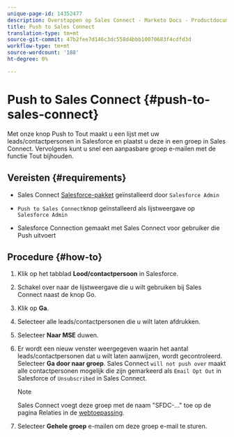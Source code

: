 ```yaml
---
unique-page-id: 14352477
description: Overstappen op Sales Connect - Marketo Docs - Productdocumentatie
title: Push to Sales Connect
translation-type: tm+mt
source-git-commit: 47b2fee7d146c3dc558d4bbb10070683f4cdfd3d
workflow-type: tm+mt
source-wordcount: '188'
ht-degree: 0%

---
```



# Push to Sales Connect {#push-to-sales-connect}

Met onze knop Push to Tout maakt u een lijst met uw leads/contactpersonen in Salesforce en plaatst u deze in een groep in Sales Connect. Vervolgens kunt u snel een aanpasbare groep e-mailen met de functie Tout bijhouden.

## Vereisten {#requirements}

* Sales Connect [Salesforce-pakket](http://docs.marketo.com/x/C4PS) geïnstalleerd door `Salesforce Admin`

* `Push to Sales Connect`knop geïnstalleerd als lijstweergave op `Salesforce Admin`

* Salesforce Connection gemaakt met Sales Connect voor gebruiker die Push uitvoert

## Procedure {#how-to}

1. Klik op het tabblad **Lood/contactpersoon** in Salesforce.
1. Schakel over naar de lijstweergave die u wilt gebruiken bij Sales Connect naast de knop Go.
1. Klik op **Ga**.
1. Selecteer alle leads/contactpersonen die u wilt laten afdrukken.
1. Selecteer **Naar MSE** duwen.
1. Er wordt een nieuw venster weergegeven waarin het aantal leads/contactpersonen dat u wilt laten aanwijzen, wordt gecontroleerd. Selecteer **Ga door naar groep**. Sales Connect `will not push over` maakt alle contactpersonen mogelijk die zijn gemarkeerd als `Email Opt Out` in Salesforce of `Unsubscribed` in Sales Connect.

   >[!NOTE]
   >
   >Sales Connect voegt deze groep met de naam &quot;SFDC-...&quot; toe op de pagina Relaties in de [webtoepassing](http://toutapp.com/login).

1. Selecteer **Gehele groep** e-mailen om deze groep e-mail te sturen.

